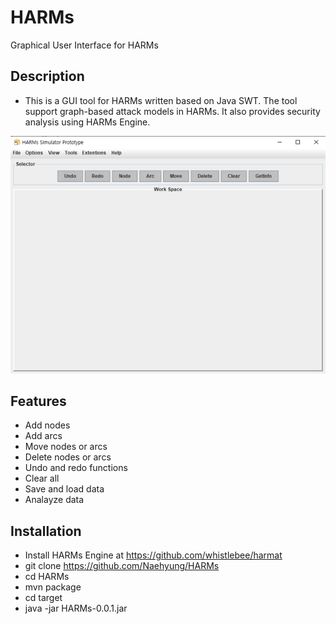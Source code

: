 # HARMs
Graphical User Interface for HARMs

## Description
-	This is a GUI tool for HARMs written based on Java SWT. The tool support graph-based attack models in HARMs. It also provides security analysis using HARMs Engine.

![Main](./img/main.png)
 
## Features
-	Add nodes
-	Add arcs
-	Move nodes or arcs
-	Delete nodes or arcs
-	Undo and redo functions
-	Clear all
-	Save and load data
-	Analayze data

## Installation
-	Install HARMs Engine at https://github.com/whistlebee/harmat
-	git clone https://github.com/Naehyung/HARMs
-	cd HARMs
-	mvn package
-	cd target
-	java -jar HARMs-0.0.1.jar
